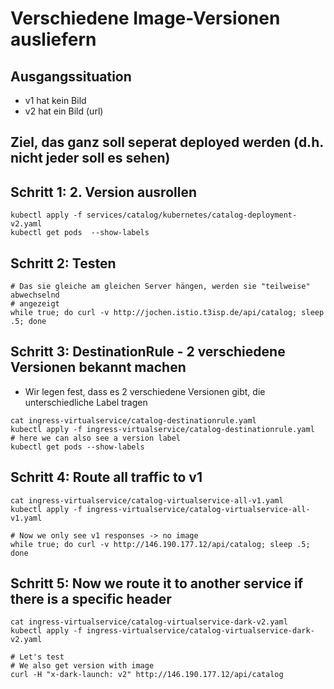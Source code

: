 # Verschiedene Image-Versionen ausliefern 

## Ausgangssituation

  * v1 hat kein Bild
  * v2 hat ein Bild (url)

## Ziel, das ganz soll seperat deployed werden (d.h. nicht jeder soll es sehen) 

## Schritt 1: 2. Version ausrollen 

```
kubectl apply -f services/catalog/kubernetes/catalog-deployment-v2.yaml 
kubectl get pods  --show-labels 
```

## Schritt 2: Testen 

```
# Das sie gleiche am gleichen Server hängen, werden sie "teilweise" abwechselnd
# angezeigt
while true; do curl -v http://jochen.istio.t3isp.de/api/catalog; sleep .5; done
```

## Schritt 3: DestinationRule - 2 verschiedene Versionen bekannt machen 

  * Wir legen fest, dass es 2 verschiedene Versionen gibt, die unterschiedliche Label tragen

```
cat ingress-virtualservice/catalog-destinationrule.yaml
kubectl apply -f ingress-virtualservice/catalog-destinationrule.yaml 
# here we can also see a version label 
kubectl get pods --show-labels 
```

## Schritt 4: Route all traffic to v1 

```
cat ingress-virtualservice/catalog-virtualservice-all-v1.yaml
kubectl apply -f ingress-virtualservice/catalog-virtualservice-all-v1.yaml
```

```
# Now we only see v1 responses -> no image
while true; do curl -v http://146.190.177.12/api/catalog; sleep .5; done
```

## Schritt 5: Now we route it to another service if there is a specific header 

```
cat ingress-virtualservice/catalog-virtualservice-dark-v2.yaml
kubectl apply -f ingress-virtualservice/catalog-virtualservice-dark-v2.yaml
```

```
# Let's test
# We also get version with image 
curl -H "x-dark-launch: v2" http://146.190.177.12/api/catalog
```
````  
